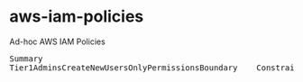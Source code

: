 # aws-iam-policies
Ad-hoc AWS IAM Policies

<pre>
Summary
Tier1AdminsCreateNewUsersOnlyPermissionsBoundary    Constrains what IAM user(s) can do when given IAMFullAccess managed policy.
     
</pre>
